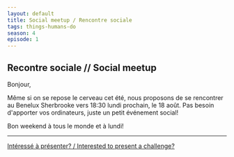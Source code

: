 ```yaml
---
layout: default
title: Social meetup / Rencontre sociale
tags: things-humans-do
season: 4
episode: 1
---
```


## Recontre sociale // Social meetup

Bonjour,

Même si on se repose le cerveau cet été, nous proposons de se rencontrer au
Benelux Sherbrooke vers 18:30 lundi prochain, le 18 août.  Pas besoin
d'apporter vos ordinateurs, juste un petit événement social!

Bon weekend à tous le monde et à lundi!

<hr/>

[Intéressé à présenter? / Interested to present a challenge?](https://github.com/montrehack/montrehack.github.com/wiki/Present-at-Montrehack)
